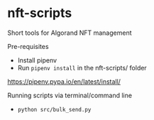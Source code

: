 # nft-scripts
Short tools for Algorand NFT management

Pre-requisites
- Install pipenv
- Run `pipenv install` in the nft-scripts/ folder

https://pipenv.pypa.io/en/latest/install/

Running scripts via terminal/command line
- `python src/bulk_send.py`